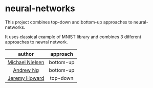 # neural-networks
This project combines top-down and bottom-up approaches to neural-networks.

It uses classical example of MNIST library and combines 3 different approaches to newral network.

|author|approach|
|:-:|:-:|
|[Michael Nielsen](http://neuralnetworksanddeeplearning.com/index.html)|bottom-up|
|[Andrew Ng](https://www.coursera.org/learn/machine-learning)|bottom-up|
|[Jeremy Howard](https://course.fast.ai/)|top-down|
